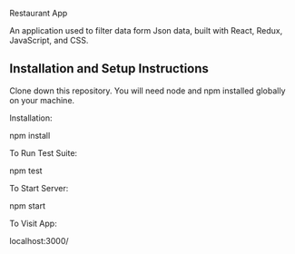 Restaurant App

An application used to filter data form Json data, built with React, Redux, JavaScript, and CSS.

## Installation and Setup Instructions

Clone down this repository. You will need node and npm installed globally on your machine.

Installation:

npm install

To Run Test Suite:

npm test

To Start Server:

npm start

To Visit App:

localhost:3000/
